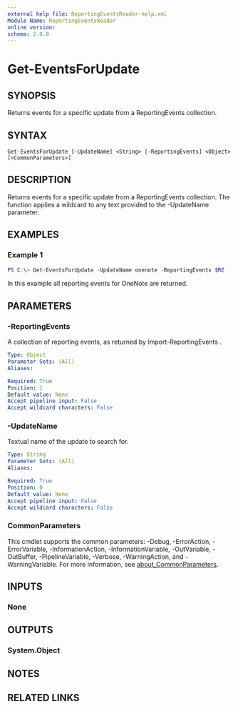 ```yaml
---
external help file: ReportingEventsReader-help.xml
Module Name: ReportingEventsReader
online version:
schema: 2.0.0
---
```


# Get-EventsForUpdate

## SYNOPSIS
Returns events for a specific update from a ReportingEvents 
collection.

## SYNTAX

```
Get-EventsForUpdate [-UpdateName] <String> [-ReportingEvents] <Object> [<CommonParameters>]
```

## DESCRIPTION
Returns events for a specific update from a ReportingEvents 
collection. The function applies a wildcard to any text provided to the -UpdateName parameter.

## EXAMPLES

### Example 1
```powershell
PS C:\> Get-EventsForUpdate -UpdateName onenote -ReportingEvents $RE

```

In this example all reporting events for OneNote are returned.

## PARAMETERS

### -ReportingEvents
A collection of reporting events, as returned by Import-ReportingEvents .

```yaml
Type: Object
Parameter Sets: (All)
Aliases:

Required: True
Position: 1
Default value: None
Accept pipeline input: False
Accept wildcard characters: False
```

### -UpdateName
Textual name of the update to search for.

```yaml
Type: String
Parameter Sets: (All)
Aliases:

Required: True
Position: 0
Default value: None
Accept pipeline input: False
Accept wildcard characters: False
```

### CommonParameters
This cmdlet supports the common parameters: -Debug, -ErrorAction, -ErrorVariable, -InformationAction, -InformationVariable, -OutVariable, -OutBuffer, -PipelineVariable, -Verbose, -WarningAction, and -WarningVariable. For more information, see [about_CommonParameters](http://go.microsoft.com/fwlink/?LinkID=113216).

## INPUTS

### None

## OUTPUTS

### System.Object
## NOTES

## RELATED LINKS
